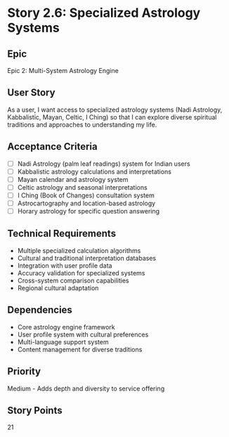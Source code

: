 # Story 2.6: Specialized Astrology Systems

## Epic
Epic 2: Multi-System Astrology Engine

## User Story
As a user, I want access to specialized astrology systems (Nadi Astrology, Kabbalistic, Mayan, Celtic, I Ching) so that I can explore diverse spiritual traditions and approaches to understanding my life.

## Acceptance Criteria
- [ ] Nadi Astrology (palm leaf readings) system for Indian users
- [ ] Kabbalistic astrology calculations and interpretations
- [ ] Mayan calendar and astrology system
- [ ] Celtic astrology and seasonal interpretations
- [ ] I Ching (Book of Changes) consultation system
- [ ] Astrocartography and location-based astrology
- [ ] Horary astrology for specific question answering

## Technical Requirements
- Multiple specialized calculation algorithms
- Cultural and traditional interpretation databases
- Integration with user profile data
- Accuracy validation for specialized systems
- Cross-system comparison capabilities
- Regional cultural adaptation

## Dependencies
- Core astrology engine framework
- User profile system with cultural preferences
- Multi-language support system
- Content management for diverse traditions

## Priority
Medium - Adds depth and diversity to service offering

## Story Points
21